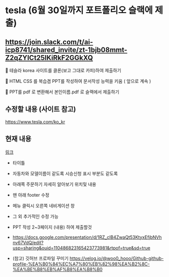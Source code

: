 # tesla (6월 30일까지 포트폴리오 슬랙에 제출)

## https://join.slack.com/t/ai-icp8741/shared_invite/zt-1bjb08mmt-Z2qZYICt25lKiRkF2GGkXQ

💨 테슬라 korea 사이트를 클론(보고 그대로 카피)하여 제출하기 

🏹 HTML CSS 를 복습겸 PPT를 작성하여 문서작성 능력을 키움 ( 앞으로 계속 )

💢 PPT를 pdf 로 변환해서 본인이름.pdf 로 슬랙에서 제출하기

## 수정할 내용 (사이트 참고)
https://www.tesla.com/ko_kr

## 현재 내용
[링크](https://jbkim08.github.io/tesla/)

+ 타이틀
+ 자동차와 모델이름이 같도록 시승신청 표시 부분도 같도록
+ 아래쪽 주문하기 자세히 알아보기 위치및 내용
+ 맨 아래 footer 수정
+ 메뉴 클릭시 오른쪽 네비게이션 창  
+ 그 외 추가적인 수정 가능
+ PPT 작성 2~3페이지 (내용) 하여 제출할것
+ https://docs.google.com/presentation/d/1RZ_clB4ZwaQt53KtyxEfjbNVhnv67VdQ/edit?usp=sharing&ouid=110486823165423773981&rtpof=true&sd=true

+ (참고) 깃허브 프로파일 꾸미기 https://velog.io/@woo0_hooo/Github-github-profile-%EA%B0%84%EC%A7%80%EB%82%98%EA%B2%8C-%EA%BE%B8%EB%AF%B8%EA%B8%B0 
